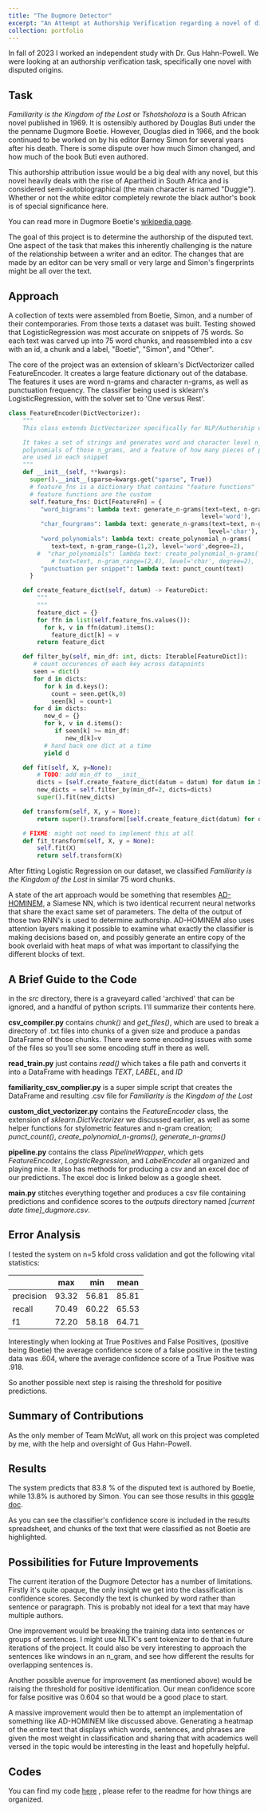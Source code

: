 ```yaml
---
title: "The Dugmore Detector"
excerpt: "An Attempt at Authorship Verification regarding a novel of disputed origins.<br/><img src='/images/familiarity.png'>"
collection: portfolio
---
```


In fall of 2023 I worked an independent study with Dr. Gus Hahn-Powell. We were looking at an authorship verification task, specifically one novel with disputed origins.

## Task
*Familiarity is the Kingdom of the Lost* or *Tshotsholoza* is a South African novel published in 1969. It is ostensibly authored by Douglas Buti under the the penname Dugmore Boetie. However, Douglas died in 1966, and the book continued to be worked on by his editor Barney Simon for several years after his death. There is some dispute over how much Simon changed, and how much of the book Buti even authored. 

This authorship attribution issue would be a big deal with any novel, but this novel heavily deals with the rise of Apartheid in South Africa and is considered semi-autobiographical (the main character is named "Duggie"). Whether or not the white editor completely rewrote the black author's book is of special significance here. 

You can read more in Dugmore Boetie's [wikipedia page](https://en.wikipedia.org/wiki/Dugmore_Boetie).

The goal of this project is to determine the authorship of the disputed text. One aspect of the task that makes this inherently challenging is the nature of the relationship between a writer and an editor. The changes that are made by an editor can be very small or very large and Simon's fingerprints might be all over the text. 

## Approach

A collection of texts were assembled from Boetie, Simon, and a number of their contemporaries. From those texts a dataset was built. Testing showed that LogisticRegression was most accurate on snippets of 75 words. So each text was carved up into 75 word chunks, and reassembled into a csv with an id, a chunk and a label, "Boetie", "Simon", and "Other".

The core of the project was an extension of sklearn's DictVectorizer called FeatureEncoder. It creates a large feature dictionary out of the database. The features it uses are word n-grams and character n-grams, as well as punctuation frequency. The classifier being used is sklearn's LogisticRegression, with the solver set to 'One versus Rest'.

```Python
class FeatureEncoder(DictVectorizer):
    """
    This class extends DictVectorizer specifically for NLP/Authorship use:

    It takes a set of strings and generates word and character level n_grams, 
    polynomials of those n_grams, and a feature of how many pieces of punctuation
    are used in each snippet
    """ 
    def __init__(self, **kwargs):
      super().__init__(sparse=kwargs.get("sparse", True))
      # feature_fns is a dictionary that contains "feature functions"
      # feature functions are the custom 
      self.feature_fns: Dict[FeatureFn] = {
         "word_bigrams": lambda text: generate_n-grams(text=text, n-gram_range=(1,2), 
                                                      level='word'),
         "char_fourgrams": lambda text: generate_n-grams(text=text, n-gram_range=(2,4), 
                                                        level='char'),
         "word_polynomials": lambda text: create_polynomial_n-grams(
            text=text, n-gram_range=(1,2), level='word',degree=2),
        #  "char_polynomials": lambda text: create_polynomial_n-grams(
            # text=text, n-gram_range=(2,4), level='char', degree=2),
         "punctuation per snippet": lambda text: punct_count(text)
      }

    def create_feature_dict(self, datum) -> FeatureDict:
        """
        """
        feature_dict = {}
        for ffn in list(self.feature_fns.values()):
          for k, v in ffn(datum).items():
            feature_dict[k] = v
        return feature_dict

    def filter_by(self, min_df: int, dicts: Iterable[FeatureDict]):
       # count occurences of each key across datapoints
       seen = dict()
       for d in dicts:
          for k in d.keys():
            count = seen.get(k,0)
            seen[k] = count+1
       for d in dicts:
          new_d = {}
          for k, v in d.items():
             if seen[k] >= min_df:
                new_d[k]=v
          # hand back one dict at a time
          yield d 

    def fit(self, X, y=None):
        # TODO: add min_df to __init__
        dicts = [self.create_feature_dict(datum = datum) for datum in X]
        new_dicts = self.filter_by(min_df=2, dicts=dicts) 
        super().fit(new_dicts)

    def transform(self, X, y = None):
        return super().transform([self.create_feature_dict(datum) for datum in X])

    # FIXME: might not need to implement this at all
    def fit_transform(self, X, y = None):
        self.fit(X)
        return self.transform(X)

```

After fitting Logistic Regression on our dataset, we classified *Familiarity is the Kingdom of the Lost* in similar 75 word chunks. 

A state of the art approach would be something that resembles [AD-HOMINEM](https://doi.org/10.48550/arxiv.1910.08144), a Siamese NN, which is two identical recurrent neural networks that share the exact same set of parameters. The delta of the output of those two RNN's is used to determine authorship. AD-HOMINEM also uses attention layers making it possible to examine what exactly the classifier is making decisions based on, and possibly generate an entire copy of the book overlaid with heat maps of what was important to classifying the different blocks of text.

## A Brief Guide to the Code

in the *src* directory, there is a graveyard called 'archived' that can be ignored, and a handful of python scripts. I'll summarize their contents here.

**csv_compiler.py** contains *chunk()* and *get_files()*, which are used to break a directory of .txt files into chunks of a given size and produce a pandas DataFrame of those chunks. There were some encoding issues with some of the files so you'll see some encoding stuff in there as well.

**read_train.py** just contains *read()* which takes a file path and converts it into a DataFrame with headings *TEXT*, *LABEL*, and *ID*

**familiarity_csv_complier.py** is a super simple script that creates the DataFrame and resulting .csv file for *Familiarity is the Kingdom of the Lost*

**custom_dict_vectorizer.py** contains the *FeatureEncoder* class, the extension of *sklearn.DictVectorizer* we discussed earlier, as well as some helper functions for stylometric features and n-gram creation; *punct_count()*, *create_polynomial_n-grams()*, *generate_n-grams()*

**pipeline.py** contains the class *PipelineWrapper*, which gets *FeatureEncoder*, *LogisticRegression*, and *LabelEncoder* all organized and playing nice. It also has methods for producing a csv and an excel doc of our predictions. The excel doc is linked below as a google sheet.

**main.py** stitches everything together and produces a csv file containing predictions and confidence scores to the *outputs* directory named *[current date time]_dugmore.csv*.


## Error Analysis
I tested the system on n=5 kfold cross validation and got the following vital statistics:                  

| | max | min | mean |  
|-----------|-----|-----|------|
| precision |  93.32 | 56.81 | 85.81 | 
| recall    | 70.49 | 60.22 | 65.53  | 
| f1        |72.20  |  58.18 |  64.71 |  

Interestingly when looking at True Positives and False Positives, (positive being Boetie) the average confidence score of a false positive in the testing data was .604, where the average confidence score of a True Positive was .918.  

So another possible next step is raising the threshold for positive predictions. 

## Summary of Contributions
As the only member of Team McWut, all work on this project was completed by me, with the help and oversight of Gus Hahn-Powell.

## Results
The system predicts that 83.8 % of the disputed text is authored by Boetie, while 13.8% is authored by Simon. You can see those results in this [google doc](https://docs.google.com/spreadsheets/d/1KwrEOTVs8zW7kR6xKT_xqWUTv4hGwWdP/edit#gid=1028922336).

As you can see the classifier's confidence score is included in the results spreadsheet, and chunks of the text that were classified as not Boetie are highlighted. 


## Possibilities for Future Improvements
The current iteration of the Dugmore Detector has a number of limitations. Firstly it's quite opaque, the only insight we get into the classification is confidence scores. Secondly the text is chunked by word rather than sentence or paragraph. This is probably not ideal for a text that may have multiple authors.

One improvement would be breaking the training data into sentences or groups of sentences. I might use NLTK's sent tokenizer to do that in future iterations of the project. It could also be very interesting to approach the sentences like windows in an n_gram, and see how different the results for overlapping sentences is. 

Another possible avenue for improvement (as mentioned above) would be raising the threshold for positive identification. Our mean confidence score for false positive was 0.604 so that would be a good place to start. 

A massive improvement would then be to attempt an implementation of something like AD-HOMINEM like discussed above. Generating a heatmap of the entire text that displays which words, sentences, and phrases are given the most weight in classification and sharing that with academics well versed in the topic would be interesting in the least and hopefully helpful.

## Codes

You can find my code [here](https://github.com/clu-ling/dugmore-detector) , please refer to the readme for how things are organized.